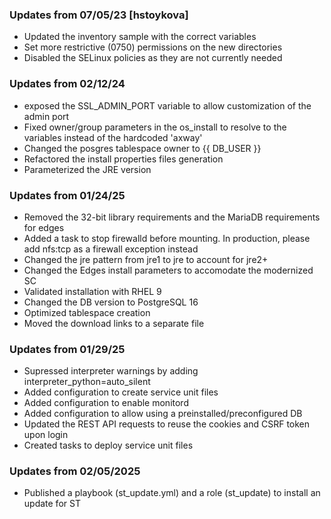 ### Updates from 07/05/23  [hstoykova]
- Updated the inventory sample with the correct variables
- Set more restrictive (0750) permissions on the new directories
- Disabled the SELinux policies as they are not currently needed

### Updates from 02/12/24
- exposed the SSL_ADMIN_PORT variable to allow customization of the admin port
- Fixed owner/group parameters in the os_install to resolve to the variables instead of the hardcoded 'axway'
- Changed the posgres tablespace owner to {{ DB_USER }}
- Refactored the install properties files generation
- Parameterized the JRE version

### Updates from 01/24/25
- Removed the 32-bit library requirements and the MariaDB requirements for edges
- Added a task to stop firewalld before mounting. In production, please add nfs:tcp as a firewall exception instead
- Changed the jre pattern from jre1 to jre to account for jre2+
- Changed the Edges install parameters to accomodate the modernized SC
- Validated installation with RHEL 9
- Changed the DB version to PostgreSQL 16
- Optimized tablespace creation
- Moved the download links to a separate file

### Updates from 01/29/25
- Supressed interpreter warnings by adding interpreter_python=auto_silent
- Added configuration to create service unit files
- Added configuration to enable monitord
- Added configuration to allow using a preinstalled/preconfigured DB
- Updated the REST API requests to reuse the cookies and CSRF token upon login
- Created tasks to deploy service unit files

### Updates from 02/05/2025
- Published a playbook (st_update.yml) and a role (st_update) to install an update for ST